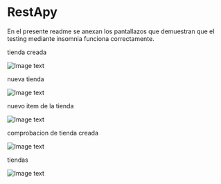 # RestApy

En el presente readme se anexan los pantallazos que demuestran que el testing mediante insomnia funciona correctamente. 

tienda creada 

![Image text]([https://github.com/varrietasotelo/ApiRestFirst/blob/main/image/GetAllStore.png](https://github.com/juanpisjaja/RestApy/blob/main/img/Captura%20de%20pantalla%202022-10-20%20175129.png?raw=true))


nueva tienda

![Image text]([https://github.com/varrietasotelo/ApiRestFirst/blob/main/image/PostNewStore.png](https://github.com/juanpisjaja/RestApy/blob/main/img/Captura%20de%20pantalla%202022-10-20%20175219.png?raw=true))


nuevo item de la tienda

![Image text]([https://github.com/varrietasotelo/ApiRestFirst/blob/main/image/PostNewItem.png](https://github.com/juanpisjaja/RestApy/blob/main/img/Captura%20de%20pantalla%202022-10-20%20175239.png?raw=true))


comprobacion de tienda creada

![Image text]([https://github.com/varrietasotelo/ApiRestFirst/blob/main/image/GetStore.png](https://github.com/juanpisjaja/RestApy/blob/main/img/Captura%20de%20pantalla%202022-10-20%20183040.png?raw=true))



tiendas

![Image text]([https://github.com/varrietasotelo/ApiRestFirst/blob/main/image/GetItem.png](https://github.com/juanpisjaja/RestApy/blob/main/img/Captura%20de%20pantalla%202022-10-20%20183101.png?raw=true))

